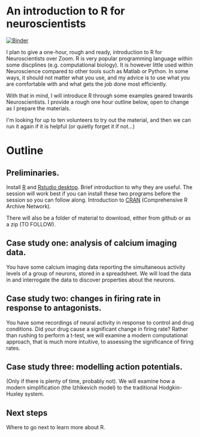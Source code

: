 # An introduction to R for neuroscientists

[![Binder](https://mybinder.org/badge_logo.svg)](https://mybinder.org/v2/gh/sje30/neuRo/master?urlpath=rstudio)


I plan to give a one-hour, rough and ready, introduction to R for
Neuroscientists over Zoom.  R is very popular programming language
within some discplines (e.g. computational biology).  It is however
little used within Neuroscience compared to other tools such as
Matlab or Python.  In some ways, it should not matter what you use,
and my advice is to use what you are comfortable with and what gets
the job done most efficiently.

With that in mind, I will introduce R through some examples geared
towards Neuroscientists.  I provide a rough one hour outline below, open
to change as I prepare the materials.

I'm looking for up to ten volunteers to try out the material, and then
we can run it again if it is helpful (or quietly forget it if not...)

# Outline

## Preliminaries.

Install [R](https://www.stats.bris.ac.uk/R/) and [Rstudio
desktop](https://rstudio.com/products/rstudio/download/#download).
Brief introduction to why they are useful.  The session will work best
if you can install these two programs before the session so you can
follow along.  Introduction to
[CRAN](https://cran.r-project.org/mirrors.html) (Comprehensive R
Archive Network).

There will also be a folder of material to download, either from
github or as a zip (TO FOLLOW).


## Case study one: analysis of calcium imaging data.

You have some calcium imaging data reporting the simultaneous activity
levels of a group of neurons, stored in a spreadsheet.  We will load
the data in and interrogate the data to discover properties about the
neurons.

## Case study two: changes in firing rate in response to antagonists.

You have some recordings of neural activity in response to control and
drug conditions.  Did your drug cause a significant change in firing
rate?  Rather than rushing to perform a t-test, we will examine a
modern computational approach, that is much more intuitive, to
assessing the significance of firing rates.

## Case study three: modelling action potentials.

(Only if there is plenty of time, probably not).  We will examine how
a modern simplification (the Izhikevich model) to the traditional
Hodgkin-Huxley system.

## Next steps

Where to go next to learn more about R.


	


